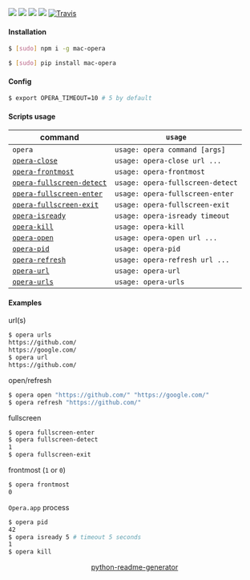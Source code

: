 <!--
https://pypi.org/project/readme-generator/
https://pypi.org/project/python-readme-generator/
-->

[![](https://img.shields.io/badge/OS-macOS-blue.svg?longCache=True)]()
[![](https://img.shields.io/badge/language-AppleScript-blue.svg?longCache=True)]()
[![](https://img.shields.io/pypi/v/mac-opera.svg?maxAge=3600)](https://pypi.org/project/mac-opera/)
[![](https://img.shields.io/npm/v/mac-opera.svg?maxAge=3600)](https://www.npmjs.com/package/mac-opera)
[![Travis](https://api.travis-ci.org/looking-for-a-job/mac-opera.svg?branch=master)](https://travis-ci.org/looking-for-a-job/mac-opera/)

#### Installation
```bash
$ [sudo] npm i -g mac-opera
```
```bash
$ [sudo] pip install mac-opera
```

#### Config
```bash
$ export OPERA_TIMEOUT=10 # 5 by default
```

#### Scripts usage
command|`usage`
-|-
`opera` |`usage: opera command [args]`
[`opera-close`](# "close tab by url") |`usage: opera-close url ...`
[`opera-frontmost`](# "print 1 if 'Opera.app' is frontmost, else 0") |`usage: opera-frontmost`
[`opera-fullscreen-detect`](# "print 1 if 'Opera.app' is in fullscreen mode, else 0") |`usage: opera-fullscreen-detect`
[`opera-fullscreen-enter`](# "enter fullscreen mode") |`usage: opera-fullscreen-enter`
[`opera-fullscreen-exit`](# "exit fullscreen mode") |`usage: opera-fullscreen-exit`
[`opera-isready`](# "print 1 if Opera is active and ready, else 0") |`usage: opera-isready timeout`
[`opera-kill`](# "list tabs with playing audio") |`usage: opera-kill`
[`opera-open`](# "open url(s)") |`usage: opera-open url ...`
[`opera-pid`](# "print 'Opera.app' pid") |`usage: opera-pid`
[`opera-refresh`](# "refresh url(s)") |`usage: opera-refresh url ...`
[`opera-url`](# "print active url") |`usage: opera-url`
[`opera-urls`](# "print urls") |`usage: opera-urls`

#### Examples
url(s)
```bash
$ opera urls
https://github.com/
https://google.com/
$ opera url
https://github.com/
```

open/refresh
```bash
$ opera open "https://github.com/" "https://google.com/"
$ opera refresh "https://github.com/"
```

fullscreen
```bash
$ opera fullscreen-enter
$ opera fullscreen-detect
1
$ opera fullscreen-exit
```

frontmost (`1` or `0`)
```bash
$ opera frontmost
0
```

`Opera.app` process
```bash
$ opera pid
42
$ opera isready 5 # timeout 5 seconds
1
$ opera kill
```

<p align="center">
    <a href="https://pypi.org/project/python-readme-generator/">python-readme-generator</a>
</p>